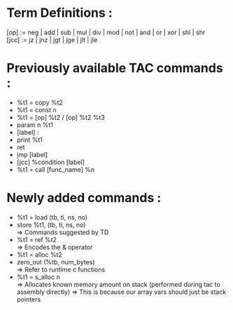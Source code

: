 # Term Definitions : 
[op] := neg | add | sub | mul | div | mod | not | and | or | xor | shl | shr  
[jcc] := jz | jnz | jgt | jge | jlt | jle

# Previously available TAC commands : 
- %t1 = copy %t2
- %t1 = const n
- %t1 = [op] %t2 / [op] %t2 %t3
- param n %t1
- [label] : 
- print %t1
- ret
- jmp [label]
- [jcc] %condition [label]
- %t1 = call [func_name] %n


# Newly added commands : 
- %t1 = load (tb, ti, ns, no)
- store %t1, (tb, ti, ns, no)  
=> Commands suggested by TD
- %t1 = ref %t2   
=> Encodes the & operator
- %t1 = alloc %t2
- zero_out (%tb, num_bytes)   
=> Refer to runtime c functions
- %t1 = s_alloc n   
=> Allocates known memory amount on stack (performed during tac to assembly directly)
=> This is because our array vars should just be stack pointers
